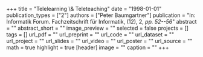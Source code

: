 +++
title = "Telelearning \\& Teleteaching"
date = "1998-01-01"
publication_types = ["2"]
authors = ["Peter Baumgartner"]
publication = "In: Informatik Forum. Fachzeitschrift für Informatik, (12), 2, _pp. 52--56_"
abstract = ""
abstract_short = ""
image_preview = ""
selected = false
projects = []
tags = []
url_pdf = ""
url_preprint = ""
url_code = ""
url_dataset = ""
url_project = ""
url_slides = ""
url_video = ""
url_poster = ""
url_source = ""
math = true
highlight = true
[header]
image = ""
caption = ""
+++
